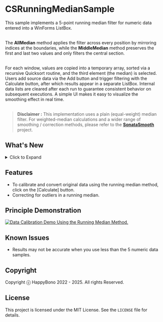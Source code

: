 # CSRunningMedianSample
This sample implements a 5-point running median filter for numeric data entered into a WinForms ListBox.<br><br>

The **AllMedian** method applies the filter across every position by mirroring indices at the boundaries, while the **MiddleMedian** method preserves the first and last two values and only filters the central section.<br><br>

For each window, values are copied into a temporary array, sorted via a recursive Quicksort routine, and the third element (the median) is selected. Users add source data via the Add button and trigger filtering with the Calculate button, after which results appear in a separate ListBox. Internal data lists are cleared after each run to guarantee consistent behavior on subsequent executions. A simple UI makes it easy to visualize the smoothing effect in real time. <br><br>


> **Disclaimer :** This implementation uses a plain (equal-weight) median filter. For weighted-median calculations and a wider range of smoothing / correction methods, please refer to the **[SonataSmooth](https://github.com/sonatasmooth/SonataSmooth)** project.

## What's New
<details>
<summary>Click to Expand</summary>

### v1.0
#### February 20, 2022
> Initial release.

</details>

## Features
- To calibrate and convert original data using the running median method, click on the [Calculate] button.
- Correcting for outliers in a running median.

## Principle Demonstration
[![Data Calibration Demo Using the Running Median Method.](https://videoapi-muybridge.vimeocdn.com/animated-thumbnails/image/2dbb2e91-d9c1-4799-beea-9b1e6a9e6a85.gif?ClientID=vimeo-core-prod&Date=1648603639&Signature=a785b7936ee37beb6a0e010ae71a8215ae16bdf9)](https://vimeo.com/693794659 "Data Calibration Demo Using the Running Median Method - Click to Watch.")

## Known Issues
- Results may not be accurate when you use less than the 5 numeric data samples.
  
## Copyright
Copyright ⓒ HappyBono 2022 - 2025. All rights Reserved.

## License
This project is licensed under the MIT License. See the `LICENSE` file for details.
